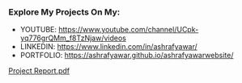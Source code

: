 ### Explore My Projects On My:
  - YOUTUBE: https://www.youtube.com/channel/UCpk-yq776grQMm_f8TzNjaw/videos
  - LINKEDIN: https://www.linkedin.com/in/ashrafyawar/
  - PORTFOLIO: https://ashrafyawar.github.io/ashrafyawarwebsite/
  
  
[Project Report.pdf](https://github.com/ashrafyawar/Covid_19-Simulator-Using-Java/files/10044715/Project.Report.pdf)
